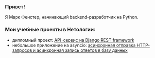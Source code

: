 ### Привет!
Я Марк Фенстер, начинающий backend-разработчик на Python.
### Мои учебные проекты в Нетологии:
- дипломный проект: [API-сервис на Django REST framework](https://github.com/femarko/Netology_diplom_async)
- небольшое приложение на asyncio: [асинхронная отправка HTTP-запросов и асинхронная запись ответов в базу данных](https://github.com/femarko/Event_loop_Asyncio_HW)
<!--
**femarko/femarko** is a ✨ _special_ ✨ repository because its `README.md` (this file) appears on your GitHub profile.

Here are some ideas to get you started:

- 🔭 I’m currently working on ...
- 🌱 I’m currently learning ...
- 👯 I’m looking to collaborate on ...
- 🤔 I’m looking for help with ...
- 💬 Ask me about ...
- 📫 How to reach me: ...
- 😄 Pronouns: ...
- ⚡ Fun fact: ...
-->
